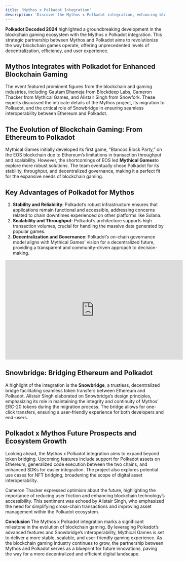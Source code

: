 ```yaml
---
title: 'Mythos x Polkadot Integration'
description: 'Discover the Mythos x Polkadot integration, enhancing blockchain gaming with stability, scalability, and seamless interoperability'
---
```

**Polkadot Decoded 2024** highlighted a groundbreaking development in the blockchain gaming ecosystem with the Mythos x Polkadot integration. This strategic partnership between Mythos and Polkadot aims to revolutionize the way blockchain games operate, offering unprecedented levels of decentralization, efficiency, and user experience.

## Mythos Integrates with Polkadot for Enhanced Blockchain Gaming
The event featured prominent figures from the blockchain and gaming industries, including Gautam Dhameja from Blockdeep Labs, Cameron Thacker from Mythical Games, and Alistair Singh from Snowfork. These experts discussed the intricate details of the Mythos project, its migration to Polkadot, and the critical role of Snowbridge in ensuring seamless interoperability between Ethereum and Polkadot.

## **The Evolution of Blockchain Gaming: From Ethereum to Polkadot**
Mythical Games initially developed its first game, “Blancos Block Party,” on the EOS blockchain due to Ethereum’s limitations in transaction throughput and scalability. However, the shortcomings of EOS led **Mythical Games**to explore more robust solutions. The team eventually chose Polkadot for its stability, throughput, and decentralized governance, making it a perfect fit for the expansive needs of blockchain gaming.

## Key Advantages of Polkadot for Mythos
1. **Stability and Reliability**: Polkadot’s robust infrastructure ensures that applications remain functional and accessible, addressing concerns related to chain downtimes experienced on other platforms like Solana.
2. **Scalability and Throughput**: Polkadot’s architecture supports high transaction volumes, crucial for handling the massive data generated by popular games.
3. **Decentralization and Governance**: Polkadot’s on-chain governance model aligns with Mythical Games’ vision for a decentralized future, providing a transparent and community-driven approach to decision-making.

<iframe allowfullscreen="allowfullscreen" frameborder="0" height="315" src="https://www.youtube.com/embed/pc7hqRADmPQ?si=y1uuknEZi0MyCMbY" title="YouTube video player" width="560"></iframe>

## Snowbridge: Bridging Ethereum and Polkadot
A highlight of the integration is the **Snowbridge**, a trustless, decentralized bridge facilitating seamless token transfers between Ethereum and Polkadot. Alistair Singh elaborated on Snowbridge’s design principles, emphasizing its role in maintaining the integrity and continuity of Mythos’ ERC-20 tokens during the migration process. The bridge allows for one-click transfers, ensuring a user-friendly experience for both developers and end-users.

## Polkadot x Mythos Future Prospects and Ecosystem Growth
Looking ahead, the Mythos x Polkadot integration aims to expand beyond token bridging. Upcoming features include support for Polkadot assets on Ethereum, generalized code execution between the two chains, and enhanced SDKs for easier integration. The project also explores potential use cases for NFT bridging, broadening the scope of digital asset interoperability.

Cameron Thacker expressed optimism about the future, highlighting the importance of reducing user friction and enhancing blockchain technology’s accessibility. This sentiment was echoed by Alistair Singh, who emphasized the need for simplifying cross-chain transactions and improving asset management within the Polkadot ecosystem.

**Conclusion**
The Mythos x Polkadot integration marks a significant milestone in the evolution of blockchain gaming. By leveraging Polkadot’s advanced features and Snowbridge’s interoperability, Mythical Games is set to deliver a more stable, scalable, and user-friendly gaming experience. As the blockchain gaming industry continues to grow, the partnership between Mythos and Polkadot serves as a blueprint for future innovations, paving the way for a more decentralized and efficient digital landscape.